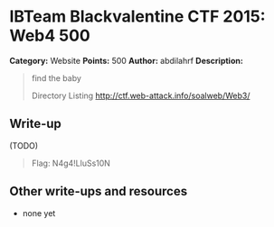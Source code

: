 # IBTeam Blackvalentine CTF 2015: Web4 500

**Category:** Website
**Points:** 500
**Author:** abdilahrf
**Description:**

> find the baby
>
> Directory Listing http://ctf.web-attack.info/soalweb/Web3/

## Write-up

(TODO)

>Flag: N4g4!LluSs10N

## Other write-ups and resources

* none yet
